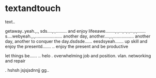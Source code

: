 # textandtouch
text..

getaway..yeah.,.,
sds....,.,.........
and enjoy lifeeawe........,.,...,..,.,...,.,.......
s....webyeah.,.,......................
another day, another....,.,.................
another day, another to conquer the day.dsdsde......
eesdsyeah.......
up skill and enjoy the presentd.......
..
enjoy the present and be productive 

let things be......
..
helo
. overwhelming job and position. vlan. networking and repair

.
hshsh
jsjsjsdnnjj
gg..
